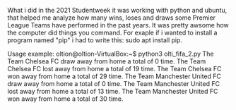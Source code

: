 What i did in the 2021 Studentweek it was working with python and ubuntu, that helped me analyze how many wins, loses and draws some Premier League Teams have performed in the past years. It  was pretty awsome how the computer did things you command. For exaple if i wanted to install a program named "pip" i had to write this: sudo apt install pip. 

Usage example: 
oltion@oltion-VirtualBox:~$ python3 olti_fifa_2.py
The Team Chelsea FC draw away from home a total of 0 time. 
The Team Chelsea FC lost away from home a total of 19 time. 
The Team Chelsea FC won away from home a total of 29 time. 
The Team Manchester United FC draw away from home a total of 0 time. 
The Team Manchester United FC lost away from home a total of 13 time. 
The Team Manchester United FC won away from home a total of 30 time. 

